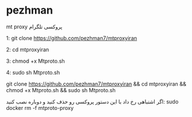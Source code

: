 # pezhman
mt proxy   پروکسی تلگرام


1: git clone https://github.com/pezhman7/mtproxyiran

2: cd mtproxyiran

3: chmod +x Mtproto.sh

4: sudo sh Mtproto.sh

 git clone https://github.com/pezhman7/mtproxyiran && cd mtproxyiran && chmod +x Mtproto.sh && sudo sh Mtproto.sh

اگر اشتباهی رخ داد با این دستور پروکسی رو حذف کنید و دوباره نصب کنید: sudo docker rm -f mtproto-proxy    
